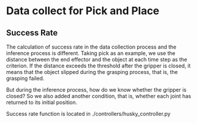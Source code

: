 # Data collect for Pick and Place

## Success Rate

The calculation of success rate in the data collection process and the inference process is different. Taking pick as an example, we use the distance between the end effector and the object at each time step as the criterion. If the distance exceeds the threshold after the gripper is closed, it means that the object slipped during the grasping process, that is, the grasping failed.

But during the inference process, how do we know whether the gripper is closed? So we also added another condition, that is, whether each joint has returned to its initial position.

Success rate function is located in ./controllers/husky_controller.py
